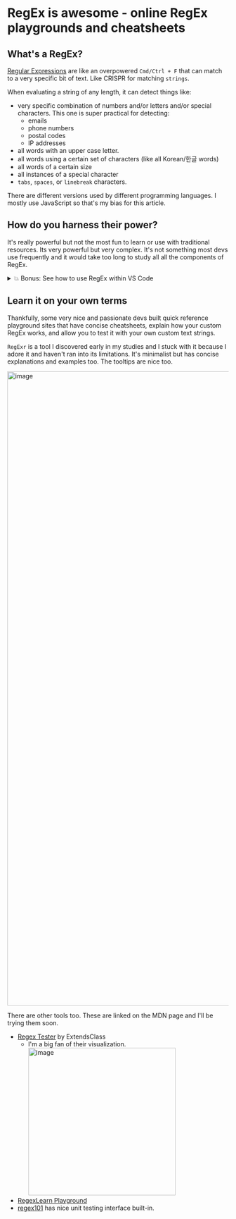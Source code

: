# RegEx is awesome - online RegEx playgrounds and cheatsheets

## What's a RegEx?

[Regular Expressions](https://developer.mozilla.org/en-US/docs/Web/JavaScript/Guide/Regular_Expressions) are like an overpowered `Cmd/Ctrl + F` that can match to a very specific bit of text. Like CRISPR for matching `strings`.

When evaluating a string of any length, it can detect things like:

- very specific combination of numbers and/or letters and/or special characters. This one is super practical for detecting:
  - emails
  - phone numbers
  - postal codes
  - IP addresses
- all words with an upper case letter.
- all words using a certain set of characters (like all Korean/한글 words)
- all words of a certain size
- all instances of a special character
- `tabs`, `spaces`, or `linebreak` characters.

There are different versions used by different programming languages. I mostly use JavaScript so that's my bias for this article.

## How do you harness their power?

It's really powerful but not the most fun to learn or use with traditional resources. Its very powerful but very complex. It's not something most devs use frequently and it would take too long to study all all the components of RegEx.

<details>
  <summary> 💥 Bonus: See how to use RegEx within VS Code</summary>
💥 Bonus: You can use RegEx within VS Code and likely other code editors to boost the power of the `Find and Replace` feature. I wish Chrome natively supported this.

![image](https://user-images.githubusercontent.com/24983797/176911212-e01416c9-4f3c-4ab5-9d83-9712ca6d2588.png)

</details>

## Learn it on your own terms

Thankfully, some very nice and passionate devs built quick reference playground sites that have concise cheatsheets, explain how your custom RegEx works, and allow you to test it with your own custom text strings.

`RegExr` is a tool I discovered early in my studies and I stuck with it because I adore it and haven't ran into its limitations. It's minimalist but has concise explanations and examples too. The tooltips are nice too.

<img width="1440" alt="image" src="https://user-images.githubusercontent.com/24983797/176908996-9a076035-05b9-45ad-9783-3a56371f57ed.png">

There are other tools too. These are linked on the MDN page and I'll be trying them soon.

- [Regex Tester](https://extendsclass.com/regex-tester.html) by ExtendsClass
  - I'm a big fan of their visualization.
    <img width="335" alt="image" src="https://user-images.githubusercontent.com/24983797/176909738-c7f732c2-3c8a-44fb-ab27-46b19d380199.png">
- [RegexLearn Playground](https://regexlearn.com/playground)
- [regex101](https://regex101.com/) has nice unit testing interface built-in.
